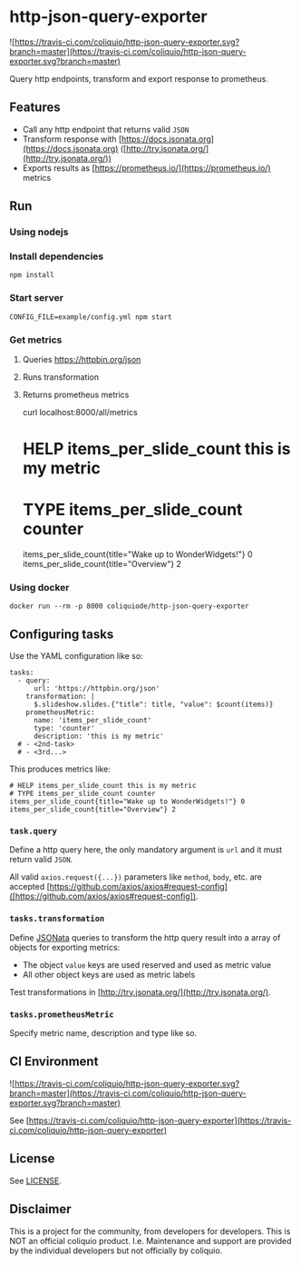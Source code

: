 # http-json-query-exporter

![https://travis-ci.com/coliquio/http-json-query-exporter.svg?branch=master](https://travis-ci.com/coliquio/http-json-query-exporter.svg?branch=master)

Query http endpoints, transform and export response to prometheus.

## Features

- Call any http endpoint that returns valid `JSON`
- Transform response with [https://docs.jsonata.org](https://docs.jsonata.org) ([http://try.jsonata.org/](http://try.jsonata.org/))
- Exports results as [https://prometheus.io/](https://prometheus.io/) metrics

## Run

### Using nodejs

### Install dependencies

    npm install
    
### Start server

    CONFIG_FILE=example/config.yml npm start

### Get metrics

1. Queries https://httpbin.org/json
2. Runs transformation
3. Returns prometheus metrics

    curl localhost:8000/all/metrics
    # HELP items_per_slide_count this is my metric
    # TYPE items_per_slide_count counter
    items_per_slide_count{title="Wake up to WonderWidgets!"} 0
    items_per_slide_count{title="Overview"} 2

### Using docker

    docker run --rm -p 8000 coliquiode/http-json-query-exporter

## Configuring tasks

Use the YAML configuration like so:

    tasks:
      - query:
          url: 'https://httpbin.org/json'
        transformation: |
          $.slideshow.slides.{"title": title, "value": $count(items)}
        prometheusMetric:
          name: 'items_per_slide_count'
          type: 'counter'
          description: 'this is my metric'
      # - <2nd-task>
      # - <3rd...>

This produces metrics like:

    # HELP items_per_slide_count this is my metric
    # TYPE items_per_slide_count counter
    items_per_slide_count{title="Wake up to WonderWidgets!"} 0
    items_per_slide_count{title="Overview"} 2

### `task.query`

Define a http query here, the only mandatory argument is `url` and it must return valid `JSON`.

All valid `axios.request({...})` parameters like `method`, `body`, etc. are accepted [https://github.com/axios/axios#request-config]([https://github.com/axios/axios#request-config]).

### `tasks.transformation`

Define [JSONata](https://docs.jsonata.org/) queries to transform the http query result into a array of objects for exporting metrics:

- The object `value` keys are used reserved and used as metric value
- All other object keys are used as metric labels

Test transformations in [http://try.jsonata.org/](http://try.jsonata.org/).

### `tasks.prometheusMetric`

Specify metric name, description and type like so.

## CI Environment

![https://travis-ci.com/coliquio/http-json-query-exporter.svg?branch=master](https://travis-ci.com/coliquio/http-json-query-exporter.svg?branch=master)

See [https://travis-ci.com/coliquio/http-json-query-exporter](https://travis-ci.com/coliquio/http-json-query-exporter)

## License

See [LICENSE](LICENSE).

## Disclaimer

This is a project for the community, from developers for developers. This is NOT an official coliquio product. I.e. Maintenance and support are provided by the individual developers but not officially by coliquio.
